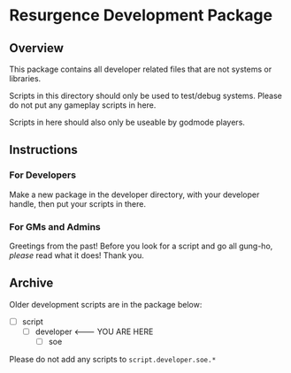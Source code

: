 


# Resurgence Development Package

## Overview
This package contains all developer related files that are not systems or libraries.

Scripts in this directory should only be used to test/debug systems. Please do not put any gameplay scripts in here.

Scripts in here should also only be useable by godmode players.

##  Instructions


###  For Developers
    
Make a new package in the developer directory, with your developer handle, then put your scripts in there.
### For GMs and Admins
    
Greetings from the past! Before you look for a script and go all gung-ho, _please_ read what it does! Thank you.

## Archive
Older development scripts are in the package below:

- [ ] script
    - [ ] developer <--- YOU ARE HERE
        - [ ] soe

Please do not add any scripts to `script.developer.soe.*`